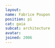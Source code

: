 ```yaml
---
layout:
name: Fabrice Poupon
position: pi
cat: gaia
subcat: architecture
avatar:
joined: 2006
---
```


